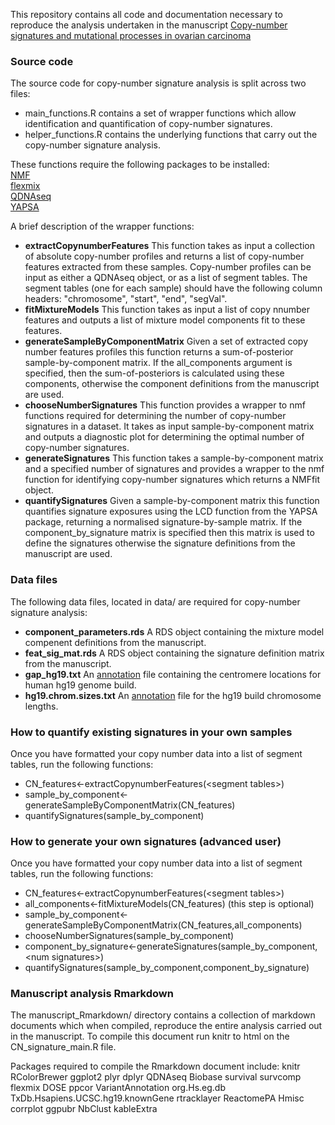 This repository contains all code and documentation necessary to reproduce the analysis undertaken in the 
manuscript [Copy-number signatures and mutational processes in ovarian carcinoma](https://www.biorxiv.org/content/early/2017/09/04/174201)


### Source code
The source code for copy-number signature analysis is split across two files:   
* main_functions.R contains a set of wrapper functions which allow identification and quantification of copy-number signatures.   
* helper_functions.R contains the underlying functions that carry out the copy-number signature analysis.  

These functions require the following packages to be installed:  
[NMF](https://cran.r-project.org/web/packages/NMF/index.html)  
[flexmix](https://cran.r-project.org/web/packages/flexmix/index.html)  
[QDNAseq](https://bioconductor.org/packages/release/bioc/html/QDNAseq.html)  
[YAPSA](https://bioconductor.org/packages/devel/bioc/html/YAPSA.html)

A brief description of the wrapper functions:  
* __extractCopynumberFeatures__ This function takes as input a collection of absolute copy-number profiles and returns a list of copy-number features extracted from these samples. Copy-number profiles can be input as either a QDNAseq object, or as a list of segment tables. The segment tables (one for each sample) should have the following column headers: "chromosome", "start", "end", "segVal".  
* __fitMixtureModels__ This function takes as input a list of copy nnumber features and outputs a list of mixture model components fit to these features.  
* __generateSampleByComponentMatrix__ Given a set of extracted copy number features profiles this function returns a sum-of-posterior sample-by-component matrix. If the all_components argument is specified, then the sum-of-posteriors is calculated using these components, otherwise the component definitions from the manuscript are used.   
* __chooseNumberSignatures__ This function provides a wrapper to nmf functions required for determining the number of copy-number signatures in a dataset. It takes as input sample-by-component matrix and outputs a diagnostic plot for determining the optimal number of copy-number signatures.  
* __generateSignatures__ This function takes a sample-by-component matrix and a specified number of signatures and provides a wrapper to the nmf function for identifying copy-number signatures which returns a NMFfit object.  
* __quantifySignatures__ Given a sample-by-component matrix this function quantifies signature exposures using the LCD function from the YAPSA package, returning a normalised signature-by-sample matrix. If the component_by_signature matrix is specified then this matrix is used to define the signatures otherwise the signature definitions from the manuscript are used.

### Data files
The following data files, located in data/ are required for copy-number signature analysis:  
* __component_parameters.rds__ A RDS object containing the mixture model compenent definitions from the manuscript.  
* __feat_sig_mat.rds__ A RDS object containing the signature definition matrix from the manuscript.  
* __gap_hg19.txt__ An [annotation](http://hgdownload.cse.ucsc.edu/goldenPath/hg19/database/gap.txt.gz) file containing the centromere locations for human hg19 genome build.  
* __hg19.chrom.sizes.txt__ An [annotation](http://hgdownload.cse.ucsc.edu/goldenPath/hg19/bigZips/hg19.chrom.sizes) file for the hg19 build chromosome lengths.

### How to quantify existing signatures in your own samples
Once you have formatted your copy number data into a list of segment tables, run the following functions:

* CN_features<-extractCopynumberFeatures(<segment tables\>)
* sample_by_component<-generateSampleByComponentMatrix(CN_features)
* quantifySignatures(sample_by_component)

### How to generate your own signatures (advanced user)
Once you have formatted your copy number data into a list of segment tables, run the following functions:

* CN_features<-extractCopynumberFeatures(<segment tables\>)
* all_components<-fitMixtureModels(CN_features) (this step is optional)
* sample_by_component<-generateSampleByComponentMatrix(CN_features,all_components)
* chooseNumberSignatures(sample_by_component)
* component_by_signature<-generateSignatures(sample_by_component,<num signatures\>)
* quantifySignatures(sample_by_component,component_by_signature)

### Manuscript analysis Rmarkdown
The manuscript_Rmarkdown/ directory contains a collection of markdown documents which when compiled, reproduce the entire analysis carried out in the manuscript. To compile this document run knitr to html on the CN_signature_main.R file.

Packages required to compile the Rmarkdown document include:
knitr
RColorBrewer
ggplot2
plyr
dplyr
QDNAseq
Biobase
survival
survcomp
flexmix
DOSE
ppcor
VariantAnnotation
org.Hs.eg.db
TxDb.Hsapiens.UCSC.hg19.knownGene
rtracklayer
ReactomePA
Hmisc
corrplot
ggpubr
NbClust
kableExtra

 
